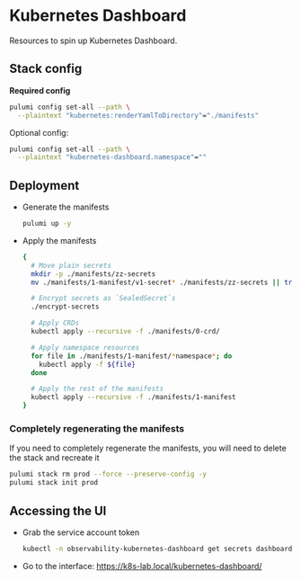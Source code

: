 # Kubernetes Dashboard

Resources to spin up Kubernetes Dashboard.


## Stack config

**Required config**

```bash
pulumi config set-all --path \
  --plaintext "kubernetes:renderYamlToDirectory"="./manifests"
```

Optional config:

```bash
pulumi config set-all --path \
  --plaintext "kubernetes-dashboard.namespace"=""
```

## Deployment

  - Generate the manifests 

    ```bash
    pulumi up -y
    ```

  - Apply the manifests

    ```bash
    {
      # Move plain secrets
      mkdir -p ./manifests/zz-secrets
      mv ./manifests/1-manifest/v1-secret* ./manifests/zz-secrets || true

      # Encrypt secrets as `SealedSecret`s
      ./encrypt-secrets

      # Apply CRDs
      kubectl apply --recursive -f ./manifests/0-crd/

      # Apply namespace resources
      for file in ./manifests/1-manifest/*namespace*; do
        kubectl apply -f ${file}
      done

      # Apply the rest of the manifests
      kubectl apply --recursive -f ./manifests/1-manifest
    }
    ```

### Completely regenerating the manifests

If you need to completely regenerate the manifests, you will need to delete
the stack and recreate it

```bash
pulumi stack rm prod --force --preserve-config -y
pulumi stack init prod
```


## Accessing the UI

  - Grab the service account token

    ```bash
    kubectl -n observability-kubernetes-dashboard get secrets dashboard-serviceacount-token -o jsonpath='{.data.token}' | base6 4 -d
    ```

  - Go to the interface: https://k8s-lab.local/kubernetes-dashboard/